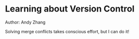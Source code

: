 # Learning about Version Control
Author: Andy Zhang

Solving merge conflicts takes conscious effort, but I can do it!
